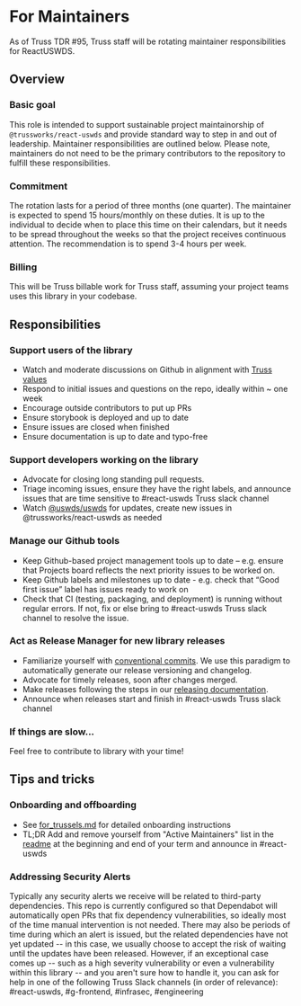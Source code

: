 # For Maintainers

As of Truss TDR #95, Truss staff will be rotating maintainer responsibilities for ReactUSWDS.

## Overview

### Basic goal

This role is intended to support sustainable project maintainorship of `@trussworks/react-uswds` and provide standard way to step in and out of leadership. Maintainer responsibilities are outlined below. Please note, maintainers do not need to be the primary contributors to the repository to fulfill these responsibilities.

### Commitment

The rotation lasts for a period of three months (one quarter).  The maintainer is expected to spend 15 hours/monthly on these duties. It is up to the individual to decide when to place this time on their calendars, but it needs to be spread throughout the weeks so that the project receives continuous attention. The recommendation is to spend 3-4 hours per week.

### Billing

This will be Truss billable work for Truss staff, assuming your project teams uses this library in your codebase.

## Responsibilities

### Support users of the library

- Watch and moderate discussions on Github in alignment with [Truss values](https://truss.works/values)
- Respond to initial issues and questions on the repo, ideally within ~ one week
- Encourage outside contributors to put up PRs
- Ensure storybook is deployed and up to date
- Ensure issues are closed when finished
- Ensure documentation is up to date and typo-free

### Support developers working on the library

- Advocate for closing long standing pull requests.
- Triage incoming issues, ensure they have the right labels, and announce issues that are time sensitive to #react-uswds Truss slack channel
- Watch [@uswds/uswds](https://github.com/uswds/uswds) for updates, create new issues in @trussworks/react-uswds as needed

### Manage our Github tools

- Keep Github-based project management tools up to date – e.g. ensure that Projects board reflects the next priority issues to be worked on.
- Keep Github labels and milestones up to date - e.g. check that “Good first issue” label has issues ready to work on
- Check that CI (testing, packaging, and deployment) is running without regular errors. If not, fix or else bring to #react-uswds Truss slack channel to resolve the issue.

### Act as Release Manager for new library releases

- Familiarize yourself with [conventional commits](https://www.conventionalcommits.org). We use this paradigm to automatically generate our release versioning and changelog.
- Advocate for timely releases, soon after changes merged.
- Make releases following the steps in our [releasing documentation](./releasing.md).
- Announce when releases start and finish in #react-uswds Truss slack channel

### If things are slow...

Feel free to contribute to library with your time!

## Tips and tricks

### Onboarding and offboarding

- See [for_trussels.md](for_trussels.md) for detailed onboarding instructions
- TL;DR Add and remove yourself from "Active Maintainers" list in the [readme](../README.md) at the beginning and end of your term  and announce in #react-uswds

### Addressing Security Alerts

Typically any security alerts we receive will be related to third-party dependencies. This repo is currently configured so that Dependabot will automatically open PRs that fix dependency vulnerabilities, so ideally most of the time manual intervention is not needed. There may also be periods of time during which an alert is issued, but the related dependencies have not yet updated -- in this case, we usually choose to accept the risk of waiting until the updates have been released. However, if an exceptional case comes up -- such as a high severity vulnerability or even a vulnerability within this library -- and you aren't sure how to handle it, you can ask for help in one of the following Truss Slack channels (in order of relevance): #react-uswds, #g-frontend, #infrasec, #engineering
